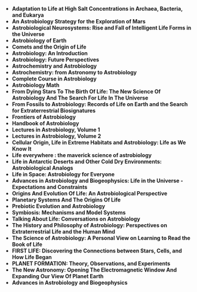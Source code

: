 <ul>
                                <li><b><a target="_blank" href="https://github.com/manjunath5496/Astrobiology-Books/blob/master/asb(1).pdf" style="text-decoration:none;">Adaptation to Life at High Salt Concentrations in Archaea, Bacteria, and Eukarya </a></b></li>
                                <li><b><a target="_blank" href="https://github.com/manjunath5496/Astrobiology-Books/blob/master/asb(2).pdf" style="text-decoration:none;">An Astrobiology Strategy for the Exploration of Mars</a></b></li>
                                <li><b><a target="_blank" href="https://github.com/manjunath5496/Astrobiology-Books/blob/master/asb(3).pdf" style="text-decoration:none;">Astrobiological Neurosystems: Rise and Fall of Intelligent Life Forms in the Universe</a></b></li>
                               
<li><b><a target="_blank" href="https://github.com/manjunath5496/Astrobiology-Books/blob/master/asb(4).pdf" style="text-decoration:none;">Astrobiology of Earth</a></b></li>
                                <li><b><a target="_blank" href="https://github.com/manjunath5496/Astrobiology-Books/blob/master/asb(5).pdf" style="text-decoration:none;">Comets and the Origin of Life </a></b></li>
                                
 <li><b><a target="_blank" href="https://github.com/manjunath5496/Astrobiology-Books/blob/master/asb(6).pdf" style="text-decoration:none;">Astrobiology: An Introduction</a></b></li>
                          
<li><b><a target="_blank" href="https://github.com/manjunath5496/Astrobiology-Books/blob/master/asb(7).pdf" style="text-decoration:none;">Astrobiology: Future Perspectives</a></b></li>
                                <li><b><a target="_blank" href="https://github.com/manjunath5496/Astrobiology-Books/blob/master/asb(8).pdf" style="text-decoration:none;">Astrochemistry and Astrobiology</a></b></li>
                                <li><b><a target="_blank" href="https://github.com/manjunath5496/Astrobiology-Books/blob/master/asb(9).pdf" style="text-decoration:none;">Astrochemistry: from Astronomy to Astrobiology</a></b></li>
                                
<li><b><a target="_blank" href="https://github.com/manjunath5496/Astrobiology-Books/blob/master/asb(10).pdf" style="text-decoration:none;">Complete Course in Astrobiology</a></b></li>  
        
<li><b><a target="_blank" href="https://github.com/manjunath5496/Astrobiology-Books/blob/master/asb(11).pdf" style="text-decoration:none;">Astrobiology Math</a></b></li>
                                <li><b><a target="_blank" href="https://github.com/manjunath5496/Astrobiology-Books/blob/master/asb(12).pdf" style="text-decoration:none;">From Dying Stars To The Birth Of Life: The New Science Of Astrobiology And The Search For Life In The Universe</a></b></li>
 <li><b><a target="_blank" href="https://github.com/manjunath5496/Astrobiology-Books/blob/master/asb(13).pdf" style="text-decoration:none;">From Fossils to Astrobiology: Records of Life on Earth and the Search for Extraterrestrial Biosignatures</a></b></li>  
 
<li><b><a target="_blank" href="https://github.com/manjunath5496/Astrobiology-Books/blob/master/asb(14).pdf" style="text-decoration:none;">Frontiers of Astrobiology</a></b></li>
                                <li><b><a target="_blank" href="https://github.com/manjunath5496/Astrobiology-Books/blob/master/asb(15).pdf" style="text-decoration:none;">Handbook of Astrobiology</a></b></li>
                                <li><b><a target="_blank" href="https://github.com/manjunath5496/Astrobiology-Books/blob/master/asb(16).pdf" style="text-decoration:none;">Lectures in Astrobiology, Volume 1</a></b></li>
                               
<li><b><a target="_blank" href="https://github.com/manjunath5496/Astrobiology-Books/blob/master/asb(17).pdf" style="text-decoration:none;">Lectures in Astrobiology, Volume 2</a></b></li>
                                <li><b><a target="_blank" href="https://github.com/manjunath5496/Astrobiology-Books/blob/master/asb(18).pdf" style="text-decoration:none;">Cellular Origin, Life in Extreme Habitats and Astrobiology: Life as We Know It </a></b></li>
                                
 <li><b><a target="_blank" href="https://github.com/manjunath5496/Astrobiology-Books/blob/master/asb(19).pdf" style="text-decoration:none;"> Life everywhere : the maverick science of astrobiology </a></b></li>
                          
<li><b><a target="_blank" href="https://github.com/manjunath5496/Astrobiology-Books/blob/master/asb(20).pdf" style="text-decoration:none;">Life in Antarctic Deserts and Other Cold Dry Environments: Astrobiological Analogs </a></b></li>

<li><b><a target="_blank" href="https://github.com/manjunath5496/Astrobiology-Books/blob/master/asb(21).pdf" style="text-decoration:none;">Life in Space: Astrobiology for Everyone </a></b></li>

<li><b><a target="_blank" href="https://github.com/manjunath5496/Astrobiology-Books/blob/master/asb(22).pdf" style="text-decoration:none;">Advances in Astrobiology and Biogeophysics: Life in the Universe - Expectations and Constraints</a></b></li>
                                <li><b><a target="_blank" href="https://github.com/manjunath5496/Astrobiology-Books/blob/master/asb(23).pdf" style="text-decoration:none;">Origins And Evolution Of Life: An Astrobiological Perspective</a></b></li>
                               
<li><b><a target="_blank" href="https://github.com/manjunath5496/Astrobiology-Books/blob/master/asb(24).pdf" style="text-decoration:none;">Planetary Systems And The Origins Of Life</a></b></li>
                                <li><b><a target="_blank" href="https://github.com/manjunath5496/Astrobiology-Books/blob/master/asb(25).pdf" style="text-decoration:none;">Prebiotic Evolution and Astrobiology </a></b></li>
                                
 <li><b><a target="_blank" href="https://github.com/manjunath5496/Astrobiology-Books/blob/master/asb(26).pdf" style="text-decoration:none;">Symbiosis: Mechanisms and Model Systems </a></b></li>
                          
<li><b><a target="_blank" href="https://github.com/manjunath5496/Astrobiology-Books/blob/master/asb(27).pdf" style="text-decoration:none;">Talking About Life: Conversations on Astrobiology</a></b></li>

<li><b><a target="_blank" href="https://github.com/manjunath5496/Astrobiology-Books/blob/master/asb(28).pdf" style="text-decoration:none;">The History and Philosophy of Astrobiology: Perspectives on Extraterrestrial Life and the Human Mind</a></b></li>

<li><b><a target="_blank" href="https://github.com/manjunath5496/Astrobiology-Books/blob/master/asb(29).pdf" style="text-decoration:none;">The Science of Astrobiology: A Personal View on Learning to Read the Book of Life</a></b></li>
                                <li><b><a target="_blank" href="https://github.com/manjunath5496/Astrobiology-Books/blob/master/asb(30).pdf" style="text-decoration:none;">FIRST LIFE: Discovering the Connections between Stars, Cells, and How Life Began</a></b></li>
                               
<li><b><a target="_blank" href="https://github.com/manjunath5496/Astrobiology-Books/blob/master/asb(31).pdf" style="text-decoration:none;">PLANET FORMATION: Theory, Observations, and Experiments</a></b></li>
                                <li><b><a target="_blank" href="https://github.com/manjunath5496/Astrobiology-Books/blob/master/asb(32).pdf" style="text-decoration:none;">The New Astronomy: Opening The Electromagnetic Window
And Expanding Our View Of Planet Earth</a></b></li>
                                <li><b><a target="_blank" href="https://github.com/manjunath5496/Astrobiology-Books/blob/master/asb(33).pdf" style="text-decoration:none;">Advances in Astrobiology and Biogeophysics</a></b></li>
 

</ul>

